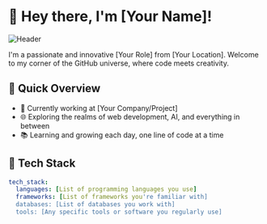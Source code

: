 # 👋 Hey there, I'm [Your Name]!

![Header](https://your-image-url.com/header-image.jpg)

I'm a passionate and innovative [Your Role] from [Your Location]. Welcome to my corner of the GitHub universe, where code meets creativity.

## 🚀 Quick Overview

- 💼 Currently working at [Your Company/Project]
- 🌐 Exploring the realms of web development, AI, and everything in between
- 📚 Learning and growing each day, one line of code at a time

## 🔧 Tech Stack

```yaml
tech_stack:
  languages: [List of programming languages you use]
  frameworks: [List of frameworks you're familiar with]
  databases: [List of databases you work with]
  tools: [Any specific tools or software you regularly use]
